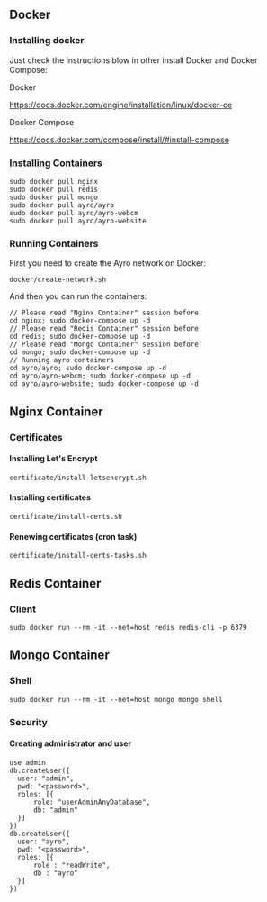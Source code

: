 ## Docker ##

### Installing docker ###

Just check the instructions blow in other install Docker and Docker Compose:

Docker

https://docs.docker.com/engine/installation/linux/docker-ce

Docker Compose

https://docs.docker.com/compose/install/#install-compose

### Installing Containers ###
````
sudo docker pull nginx
sudo docker pull redis
sudo docker pull mongo
sudo docker pull ayro/ayro
sudo docker pull ayro/ayro-webcm
sudo docker pull ayro/ayro-website
````

### Running Containers ###

First you need to create the Ayro network on Docker:
````
docker/create-network.sh
````
And then you can run the containers:
````
// Please read "Nginx Container" session before
cd nginx; sudo docker-compose up -d
// Please read "Redis Container" session before
cd redis; sudo docker-compose up -d
// Please read "Mongo Container" session before
cd mongo; sudo docker-compose up -d
// Running ayro containers
cd ayro/ayro; sudo docker-compose up -d
cd ayro/ayro-webcm; sudo docker-compose up -d
cd ayro/ayro-website; sudo docker-compose up -d
````

## Nginx Container ##

### Certificates ###

#### Installing Let's Encrypt ####
````
certificate/install-letsencrypt.sh
````

#### Installing certificates ####
````
certificate/install-certs.sh
````

#### Renewing certificates (cron task) ####
````
certificate/install-certs-tasks.sh
````

## Redis Container ##

### Client ###

````
sudo docker run --rm -it --net=host redis redis-cli -p 6379
````

## Mongo Container ##

### Shell ###

````
sudo docker run --rm -it --net=host mongo mongo shell
````

### Security ###

#### Creating administrator and user ####
````
use admin
db.createUser({
  user: "admin",
  pwd: "<password>",
  roles: [{
      role: "userAdminAnyDatabase",
      db: "admin"
  }]
})
db.createUser({
  user: "ayro",
  pwd: "<password>",
  roles: [{
      role : "readWrite",
      db : "ayro"
  }]
})
````